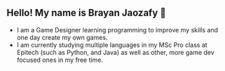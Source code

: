 ## Hello! My name is Brayan Jaozafy 👋

<!--
**BrayouJ/BrayouJ** is a ✨ _special_ ✨ repository because its `README.md` (this file) appears on your GitHub profile.

Here are some ideas to get you started:

- 🔭 I’m currently working on ...
- 🌱 I’m currently learning ...
- 👯 I’m looking to collaborate on ...
- 🤔 I’m looking for help with ...
- 💬 Ask me about ...
- 📫 How to reach me: ...
- 😄 Pronouns: ...
- ⚡ Fun fact: ...
-->
- I am a Game Designer learning programming to improve my skills and one day create my own games.
- I am currently studying multiple languages in my MSc Pro class at Epitech (such as Python, and Java) as well as other, more game dev focused ones in my free time.
